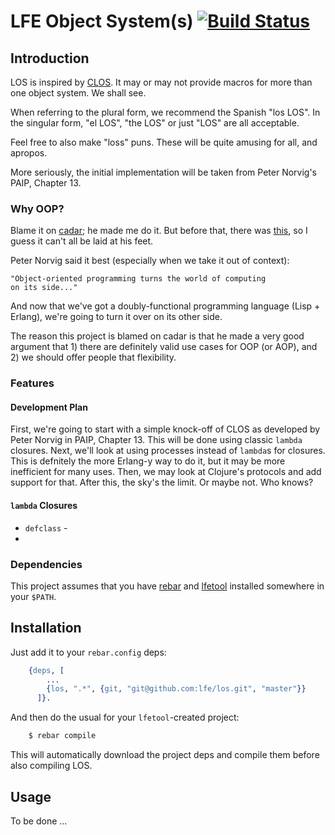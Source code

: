 # LFE Object System(s) [![Build Status](https://travis-ci.org/lfex/los.png?branch=master)](https://travis-ci.org/lfex/los)


## Introduction

LOS is inspired by
[CLOS](https://en.wikipedia.org/wiki/Common_Lisp_Object_System). It may or may
not provide macros for more than one object system. We shall see.

When referring to the plural form, we recommend the Spanish "los LOS". In the
singular form, "el LOS", "the LOS" or just "LOS" are all acceptable.

Feel free to also make "loss" puns. These will be quite amusing for all, and apropos.

More seriously, the initial implementation will be taken from Peter Norvig's PAIP,
Chapter 13.


### Why OOP?

Blame it on [cadar](https://github.com/cadar); he made me do it. But before that,
there was [this](https://github.com/rvirding/lfe/blob/77b6c6ddc4db5f734dc529ac0653ead1c3b47ce5/examples/object-via-closure.lfe),
so I guess it can't all be laid at his feet.

Peter Norvig said it best (especially when we take it out of context):

    "Object-oriented programming turns the world of computing
    on its side..."

And now that we've got a doubly-functional programming language (Lisp + Erlang),
we're going to turn it over on its other side.

The reason this project is blamed on cadar is that he made a very good argument
that 1) there are definitely valid use cases for OOP (or AOP), and 2) we should
offer people that flexibility.

### Features

#### Development Plan

First, we're going to start with a simple knock-off of CLOS as developed by Peter
Norvig in PAIP, Chapter 13. This will be done using classic ``lambda`` closures.
Next, we'll look at using processes instead of ``lambda``s for closures. This
is defnitely the more Erlang-y way to do it, but it may be more inefficient for
many uses. Then, we may look at Clojure's protocols and add support for that.
After this, the sky's the limit. Or maybe not. Who knows?

#### ``lambda`` Closures

* ``defclass`` - 
* 

### Dependencies

This project assumes that you have [rebar](http://github.com/rebar/rebar) and 
[lfetool](http://github.com/lfe/lfetool) installed somewhere in your ``$PATH``.


## Installation

Just add it to your ``rebar.config`` deps:

```erlang
    {deps, [
        ...
        {los, ".*", {git, "git@github.com:lfe/los.git", "master"}}
      ]}.
```

And then do the usual for your ``lfetool``-created project:

```bash
    $ rebar compile
```

This will automatically download the project deps and compile them before also
compiling LOS.


## Usage

To be done ...
